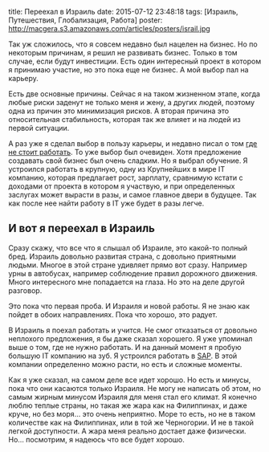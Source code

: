 title: Переехал в Израиль
date: 2015-07-12 23:48:18
tags: [Израиль, Путешествия, Глобализация, Работа]
poster: http://macgera.s3.amazonaws.com/articles/posters/israil.jpg

Так уж сложилось, что я совсем недавно был нацелен на бизнес. Но по некоторым причинам, я решил не развивать бизнес. Только в том случае, если будут инвестиции. Есть один интересный проект в котором я принимаю участие, но это пока еще не бизнес. А мой выбор пал на карьеру.

Есть две основные причины. Сейчас я на таком жизненном этапе, когда любые риски заденут не только меня и жену, а других людей, поэтому одна из причин это минимизация рисков. А вторая причина это относительная стабильность, которая так же влияет и на людей из первой ситуации.

А раз уже я сделал выбор в пользу карьеры, и недавно писал о том [где не стоит работать](http://localhost:8000/blog/2015/07/gde-ne-nuzhno-rabotat/). То уже выбор был очевиден. Хотя предложение создавать свой бизнес был очень сладким. Но я выбрал обучение. Я устроился работать в крупную, одну из Крупнейших в мире IT компанию, которая предлагает рост, зарплату, сравнимую кстати с доходами от проекта в котором я участвую, и при определенных заслугах может вырасти в разы, и самое главное двери в будущее. Так как после нее найти работу в IT уже будет в разы легче.

## И вот я переехал в Израиль

Сразу скажу, что все что я слышал об Израиле, это какой-то полный бред. Израиль довольно развитая страна, с довольно приятными людьми. Многое в этой стране удивляет прямо вот сразу. Например урны в автобусах, например соблюдение правил дорожного движения. Много интересного мне попадается на глаза. Но это на деле другой разговор.

Это пока что первая проба. И Израиля и новой работы. Я не знаю как пойдет в обоих направлениях. Пока что хорошо, это радует.

В Израиль я поехал работать и учится. Не смог отказаться от довольно неплохого предложения, я бы даже сказал хорошего. Я уже упоминал выше о том, где не нужно работать. И на данный момент я пробую большую IT компанию на зуб. Я устроился работать в [SAP](http://sap.com). В этой компании определенно можно расти, но есть и сложные моменты.

Как я уже сказал, на самом деле все идет хорошо. Но есть и минусы, пока что они касаются только Израиля. Не могу не написать об этом, но самым жирным минусом Израиля для меня стал его климат. Я конечно люблю теплые страны, но такая же жара как на Филиппинах, и даже круче, но без моря… это очень неприятно. Море то есть, но не в таком количестве как на Филиппинах, или в той же Черногории. И не в такой легкой доступности. А жара меня реально достает даже физически. Но… посмотрим, я надеюсь что все будет хорошо.
